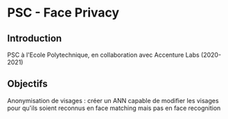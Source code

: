 # PSC - Face Privacy

## Introduction
PSC à l'Ecole Polytechnique, en collaboration avec Accenture Labs (2020-2021)

## Objectifs 
Anonymisation de visages : créer un ANN capable de modifier les visages pour qu'ils soient reconnus en face matching mais pas en face recognition
